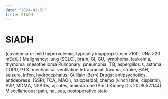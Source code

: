 ```yaml
---
date: "2024-01-01"
title: SIADH
---
```


# SIADH

(euvolemia or mild hypervolemia, typically inapprop Uosm >100, UNa >20 mEq/L )
Malignancy: lung (SCLC), brain, GI, GU, lymphoma, leukemia, thymoma, mesothelioma
Pulmonary: pneumonia, TB, aspergillosis, asthma, COPD, PTX, mechanical ventilation
Intracranial: trauma, stroke, SAH, seizure, infxn, hydrocephalus, Guillain-Barré
Drugs: antipsychotics, antidepress. (SSRI, TCA, MAOi), haloperidol, chemo (vincristine, cisplatin), AVP, MDMA, NSAIDs, opiates, amiodarone (Am J Kidney Dis 2008;52:144)
Miscellaneous: pain, nausea, postoperative state
